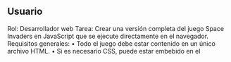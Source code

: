 ## Usuario ## 
Rol: Desarrollador web
Tarea: Crear una versión completa del juego Space Invaders en JavaScript que se ejecute directamente en el navegador.
Requisitos generales:
	•	Todo el juego debe estar contenido en un único archivo HTML.
	•	Si es necesario CSS, puede estar embebido en el <style> del mismo archivo o utilizar estilos inline.
	•	No debe depender de bibliotecas externas.

Requisitos detallados

1. Interfaz de Usuario (UI)
	•	Pantalla completa con fondo oscuro.
	•	Una barra superior fija que muestre:
		•	Puntuación actual del jugador.
		•	Puntuación más alta (Hi-Score).
		•	Número de vidas restantes.
	•	Estética visual tipo 8-bit retro/pixel art.

2. Jugabilidad
	Controles:
	•	Movimiento lateral de la nave con teclas de flecha izquierda y derecha.
	•	Disparo con la tecla espaciadora (bar space).
	Enemigos:
	•	Aparecen en formaciones de varias filas y columnas.
	•	Se mueven lateralmente y descienden progresivamente.
	•	Si un enemigo alcanza la parte inferior de la pantalla, el juego termina.
	Obstáculos:
	•	Bloques ubicados entre la nave y los enemigos.
	•	Absorben disparos de ambos lados y se destruyen gradualmente.
	Colisiones:
	•	Un disparo del jugador que impacte un enemigo debe eliminarlo y sumar puntuación.
	•	Si un disparo enemigo impacta la nave del jugador, este pierde una vida.
	•	Progresión del juego:
	•	A medida que se eliminan enemigos, aumenta la velocidad de movimiento y disparo de los restantes.

antes de empezar a crear funciones, has las preguntas que tengas para resolver dudas

## Asistente ##
realiza 8 preguntas para resolver dudas antes de empezar a crear funciones

## Usuario ##
1. Resolución y Escalado del Juego
	•	¿Debe adaptarse a pantallas móviles o solo será para escritorio? solo sera para escritorio
	•	¿Deseas una escala tipo “pixel-perfect” (sin interpolación), o escalado suave? un escalado suave

2. Estilo visual retro
	•	¿Debo generar gráficos mediante <canvas> o usar divs con estilos CSS para simular sprites tipo 8-bit? usa canvas
	•	¿Quieres colores específicos (paleta retro) o me puedo inspirar libremente en tonos neón/retro? puedes inspirarte

3. Sonido
	•	¿Debo incluir efectos de sonido para disparos, explosiones, etc.? si te parece puedes incluirlos
	•	Si es así, ¿puedo usar sonidos básicos generados vía Web Audio API o prefieres que no haya sonido para mantenerlo simple? usa web audio api 

4. Persistencia de datos
	•	¿Quieres que la puntuación más alta (Hi-Score) se guarde entre sesiones del navegador? (Usando localStorage, por ejemplo). de momento no

5. Dificultad y progresión
	•	¿Cuántos niveles debe tener o simplemente debe incrementar velocidad indefinidamente? debe incrementar indefinidamente 
	•	¿Quieres un sistema de “oleadas” (waves) donde cuando eliminas a todos los enemigos aparece una nueva formación? si manejemos oleadas

6. Número de vidas
	•	¿Cuántas vidas debe tener el jugador al iniciar? 3 
	•	¿Quieres mostrar alguna animación de pérdida de vida o solo reinicio rápido? solo reinicio

7. Interacción inicial
	•	¿Debe haber una pantalla de inicio o el juego comienza automáticamente al cargar? debe haber una pantalla de inicio

8. Código comentado
	•	¿Deseas que el código esté debidamente comentado para su lectura/didáctica, o prefieres una versión más compacta? manejemos una version compacta

## Asistente ##
genera una versión compacta y funcional del juego Space Invaders en un solo archivo HTML

## Usuario ##
vamos a implementar los siguientes cambios
1 mejorar un poco a los enemigos ya que estamos en el juego original aparecen en solo una fila y en esta version aparecen mas ajustemoslo a que sean dos filas unicamente 
2 agregemos un mensaje al perder ya que solo se queda detenido el juego

## Asistente ##
implementa los cambios solicitados en el juego Space Invaders

## Usuario ##
vamos a realizar unos cambios mas
1 no debe poder disparar al dejar presionada la tecla de espacio
2 quitemos el sonido del disparo pero agregemos uno al destruir un enemigo
3 agregemos una vida cada 500 puntos ganados
4 agregemos algun icono a los enemigos que representen alienigenas y a nosotros para evitar que se vean como cuadrados

## Asistente ##
implementa los cambios solicitados en el juego Space Invaders

## Usuario ##
vamos agregar nuevas mejoras
1 los enemigos pueden disparar aleatoreamente mas de 1 vez 
2 bug los enemigos en ocaciones se quedan ciclados y no disparan
3 tratemos de crear enemigos como los de la imagen (adjunta imagen)

## Asistente ##
implementa los cambios solicitados en el juego Space Invaders

## Usuario ##
el ultimo cambio nos dio el siguiente error en la consola
Uncaught ReferenceError: startScreen is not defined

## Asistente ##
corrige el error en el codigo

## Usuario ##
ahora hay que disminuir la cantidad de disparos de los enemigos ya que se llena la pantalla de estos desde el incio y de ser posible aumentar un poco el tamaño de estos ya que se ven muy pequeños, ademas hay que agregar un mensaje al pasar de oleada

## Asistente ##
implementa los cambios solicitados en el juego Space Invaders

## Usuario ##
los disparos no disminuyeron lo suficiente adicional a esto la siguiente oleada no debe iniciar hasta que el usuario la inicie

## Asistente ##
implementa los cambios solicitados en el juego Space Invaders

